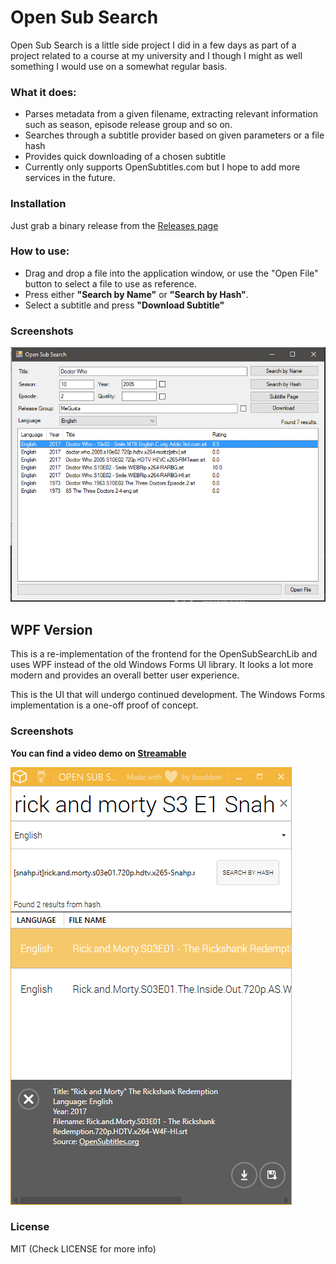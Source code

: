 # Open Sub Search

Open Sub Search is a little side project I did in a few days as part of a project related to a course at my university and I though I might as well something I would use on a somewhat regular basis.

### What it does:
  - Parses metadata from a given filename, extracting relevant information such as season, episode release group and so on.
  - Searches through a subtitle provider based on given parameters or a file hash 
  - Provides quick downloading of a chosen subtitle
  - Currently only supports OpenSubtitles.com but I hope to add more services in the future.

### Installation
Just grab a binary release from the [Releases page](https://github.com/iboshkov/open-sub-search/releases)

### How to use:
- Drag and drop a file into the application window, or use the "Open File" button to select a file to use as reference.
- Press either **"Search by Name"** or **"Search by Hash"**.
- Select a subtitle and press **"Download Subtitle"**

### Screenshots
![Open Sub Search](./screenshot.png "Main View")

## WPF Version
This is a re-implementation of the frontend for the OpenSubSearchLib and uses WPF instead of the old Windows Forms UI library.
It looks a lot more modern and provides an overall better user experience.

This is the UI that will undergo continued development. The Windows Forms implementation is a one-off proof of concept.

### Screenshots
**You can find a video demo on [Streamable](https://streamable.com/92ikt)** 

![Open Sub Search WPF](./screenshot_wpf.png "Main View")

### License
MIT (Check LICENSE for more info)